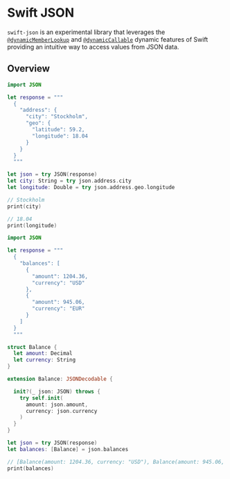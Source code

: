 # Swift JSON

`swift-json` is an experimental library that leverages the [`@dynamicMemberLookup`](https://github.com/apple/swift-evolution/blob/main/proposals/0195-dynamic-member-lookup.md) and [`@dynamicCallable`](https://github.com/apple/swift-evolution/blob/main/proposals/0216-dynamic-callable.md) dynamic features of Swift providing an intuitive way to access values from JSON data.

## Overview

```swift
import JSON

let response = """
  {
    "address": {
      "city": "Stockholm",
      "geo": {
        "latitude": 59.2,
        "longitude": 18.04
      }
    }
  }
  """

let json = try JSON(response)
let city: String = try json.address.city
let longitude: Double = try json.address.geo.longitude

// Stockholm
print(city)

// 18.04
print(longitude)
```

```swift
import JSON

let response = """
  {
    "balances": [
      {
        "amount": 1204.36,
        "currency": "USD"
      },
      {
        "amount": 945.06,
        "currency": "EUR"
      }
    ]
  }
  """

struct Balance {
  let amount: Decimal
  let currency: String
}

extension Balance: JSONDecodable {

  init?(_ json: JSON) throws {
    try self.init(
      amount: json.amount,
      currency: json.currency
    )
  }
}

let json = try JSON(response)
let balances: [Balance] = json.balances

// [Balance(amount: 1204.36, currency: "USD"), Balance(amount: 945.06, currency: "EUR")]
print(balances)
```
